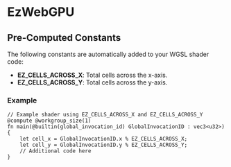 # EzWebGPU

## Pre-Computed Constants

The following constants are automatically added to your WGSL shader code:

- **EZ_CELLS_ACROSS_X**: Total cells across the x-axis.
- **EZ_CELLS_ACROSS_Y**: Total cells across the y-axis.

### Example

```wgsl
// Example shader using EZ_CELLS_ACROSS_X and EZ_CELLS_ACROSS_Y
@compute @workgroup_size(1)
fn main(@builtin(global_invocation_id) GlobalInvocationID : vec3<u32>) {
    let cell_x = GlobalInvocationID.x % EZ_CELLS_ACROSS_X;
    let cell_y = GlobalInvocationID.y % EZ_CELLS_ACROSS_Y;
    // Additional code here
}
```
